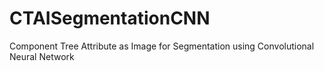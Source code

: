 # CTAISegmentationCNN
Component Tree Attribute as Image for Segmentation using Convolutional Neural Network
